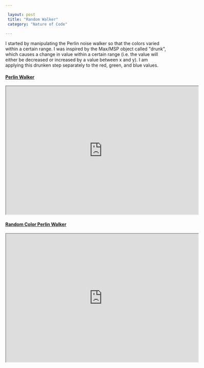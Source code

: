 ```yaml
---

 layout: post
 title: "Random Walker"
 category: "Nature of Code"
 
---
```


I started by manipulating the Perlin noise walker so that the colors varied within a certain range. I was inspired by the Max/MSP object called "drunk", which causes a change in value within a certain range (i.e. the value will either be decreased or increased by a value between x and y). I am applying this drunken step separately to the red, green, and blue values. 

#### [Perlin Walker](https://alpha.editor.p5js.org/patchbae/sketches/S1QCZYarz)

<iframe width="600" height="400" src="http://alpha.editor.p5js.org/embed/S1QCZYarz>" scrolling="no"></iframe>


#### [Random Color Perlin Walker](https://alpha.editor.p5js.org/patchbae/sketches/H1SRbKpSM)

<iframe width="600" height="400" src="http://alpha.editor.p5js.org/embed/H1SRbKpSM>" scrolling="no"></iframe>








